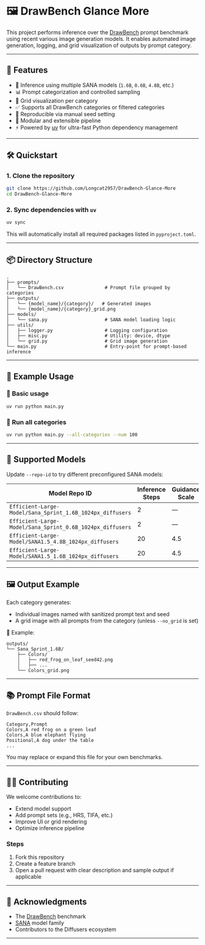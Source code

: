 
# 🖼️ DrawBench Glance More

This project performs inference over the [DrawBench](https://arxiv.org/abs/2206.13353) prompt benchmark using recent various image generation models. It enables automated image generation, logging, and grid visualization of outputs by prompt category. 

---

## 🚀 Features

- 🔢 Inference using multiple SANA models (`1.6B`, `0.6B`, `4.8B`, etc.)
- 📊 Prompt categorization and controlled sampling
- 🧱 Grid visualization per category
- ✅ Supports all DrawBench categories or filtered categories
- 🔁 Reproducible via manual seed setting
- 🧩 Modular and extensible pipeline
- ⚡ Powered by [uv](https://github.com/astral-sh/uv) for ultra-fast Python dependency management

---

## 🛠️ Quickstart

### 1. Clone the repository

```bash
git clone https://github.com/Longcat2957/DrawBench-Glance-More
cd DrawBench-Glance-More
```

### 2. Sync dependencies with `uv`

```bash
uv sync
```

This will automatically install all required packages listed in `pyproject.toml`.

---

## 📦 Directory Structure

```
.
├── prompts/
│   └── DrawBench.csv               # Prompt file grouped by categories
├── outputs/
│   └── {model_name}/{category}/   # Generated images
│   └── {model_name}/{category}_grid.png
├── models/
│   └── sana.py                     # SANA model loading logic
├── utils/
│   ├── logger.py                   # Logging configuration
│   ├── misc.py                     # Utility: device, dtype
│   └── grid.py                     # Grid image generation
└── main.py                         # Entry-point for prompt-based inference
```

---

## 🧪 Example Usage

### 🔹 Basic usage

```bash
uv run python main.py 
```

### 🔹 Run all categories

```bash
uv run python main.py --all-categories --num 100
```

---

## 🧠 Supported Models

Update `--repo-id` to try different preconfigured SANA models:

| Model Repo ID | Inference Steps | Guidance Scale |
|---------------|------------------|----------------|
| `Efficient-Large-Model/Sana_Sprint_1.6B_1024px_diffusers` | 2 | — |
| `Efficient-Large-Model/Sana_Sprint_0.6B_1024px_diffusers` | 2 | — |
| `Efficient-Large-Model/SANA1.5_4.8B_1024px_diffusers` | 20 | 4.5 |
| `Efficient-Large-Model/SANA1.5_1.6B_1024px_diffusers` | 20 | 4.5 |

---

## 🖼️ Output Example

Each category generates:
- Individual images named with sanitized prompt text and seed
- A grid image with all prompts from the category (unless `--no_grid` is set)

📁 Example:
```
outputs/
└── Sana_Sprint_1.6B/
    ├── Colors/
    │   ├── red_frog_on_leaf_seed42.png
    │   ├── ... 
    └── Colors_grid.png
```

---

## 📚 Prompt File Format

`DrawBench.csv` should follow:

```csv
Category,Prompt
Colors,A red frog on a green leaf
Colors,A blue elephant flying
Positional,A dog under the table
...
```

You may replace or expand this file for your own benchmarks.

---

## 🧑‍💻 Contributing

We welcome contributions to:
- Extend model support
- Add prompt sets (e.g., HRS, TIFA, etc.)
- Improve UI or grid rendering
- Optimize inference pipeline

### Steps

1. Fork this repository
2. Create a feature branch
3. Open a pull request with clear description and sample output if applicable

---

## 📢 Acknowledgments

- The [DrawBench](https://arxiv.org/abs/2206.13353) benchmark
- [SANA](https://huggingface.co/Efficient-Large-Model) model family
- Contributors to the Diffusers ecosystem

---

